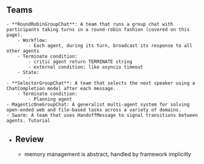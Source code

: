 ## Teams
	- **RoundRobinGroupChat**: A team that runs a group chat with participants taking turns in a round-robin fashion (covered on this page).
		- Workflow:
			- Each agent, during its turn, broadcast its response to all other agents
		- Terminate condition:
			- critic agent return TERMINATE string
			- external condition: like asyncio timeout
		- State:
			-
	- **SelectorGroupChat**: A team that selects the next speaker using a ChatCompletion model after each message.
		- Terminate condition:
			- Planning agent
	- MagenticOneGroupChat: A generalist multi-agent system for solving open-ended web and file-based tasks across a variety of domains.
	- Swarm: A team that uses HandoffMessage to signal transitions between agents. Tutorial
- ## Review
	- memory management is abstract, handled by framework implicitly